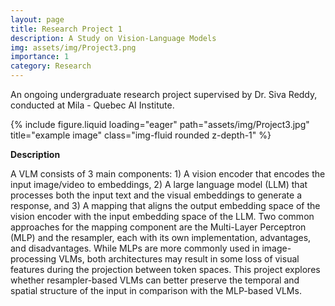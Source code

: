 ```yaml
---
layout: page
title: Research Project 1
description: A Study on Vision-Language Models  
img: assets/img/Project3.png
importance: 1
category: Research
---
```


An ongoing undergraduate research project supervised by Dr. Siva Reddy, conducted at Mila - Quebec AI Institute.

<div class="row">
    <div class="col-sm mt-3 mt-md-0">
        {% include figure.liquid loading="eager" path="assets/img/Project3.jpg" title="example image" class="img-fluid rounded z-depth-1" %}
    </div>
</div>


<b>Description</b>

A VLM consists of 3 main components: 1) A vision encoder that encodes the input image/video to embeddings, 2) A large language model (LLM) that processes both the input text and the visual embeddings to generate a response, and 3) A mapping that aligns the output embedding space of the vision encoder with the input embedding space of the LLM. 
Two common approaches for the mapping component are the Multi-Layer Perceptron (MLP) and the resampler, each with its own implementation, advantages, and disadvantages. While MLPs are more commonly used in image-processing VLMs, both architectures may result in some loss of visual features during the projection between token spaces. 
This project explores whether resampler-based VLMs can better preserve the temporal and spatial structure of the input in comparison with the MLP-based VLMs. 



